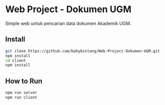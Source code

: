 # Web Project - Dokumen UGM
Simple web untuk pencarian data dokumen Akademik UGM.

## Install
```bash
git clone https://github.com/bahybintang/Web-Project-Dokumen-UGM.git
npm install
cd client
npm install
```

## How to Run
```bash
npm run server
npm run client
```
